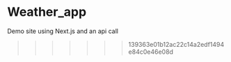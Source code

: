 # Weather_app
Demo site using Next.js and an api call
>>>>>>> 139363e01b12ac22c14a2edf1494e84c0e46e08d
